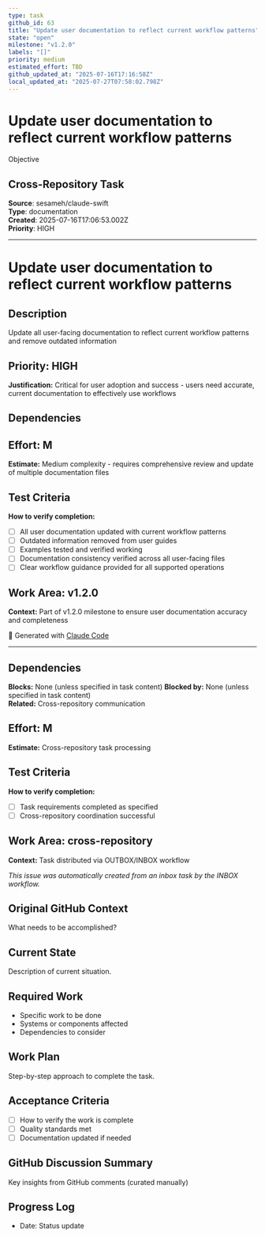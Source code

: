 ```yaml
---
type: task
github_id: 63
title: "Update user documentation to reflect current workflow patterns"
state: "open"
milestone: "v1.2.0"
labels: "[]"
priority: medium
estimated_effort: TBD
github_updated_at: "2025-07-16T17:16:58Z"
local_updated_at: "2025-07-27T07:58:02.798Z"
---
```


# Update user documentation to reflect current workflow patterns

Objective
## Cross-Repository Task

**Source**: sesameh/claude-swift  
**Type**: documentation  
**Created**: 2025-07-16T17:06:53.002Z  
**Priority**: HIGH

---

# Update user documentation to reflect current workflow patterns

## Description
Update all user-facing documentation to reflect current workflow patterns and remove outdated information

## Priority: HIGH
**Justification:** Critical for user adoption and success - users need accurate, current documentation to effectively use workflows

## Dependencies

## Effort: M
**Estimate:** Medium complexity - requires comprehensive review and update of multiple documentation files

## Test Criteria
**How to verify completion:**
- [ ] All user documentation updated with current workflow patterns
- [ ] Outdated information removed from user guides
- [ ] Examples tested and verified working
- [ ] Documentation consistency verified across all user-facing files
- [ ] Clear workflow guidance provided for all supported operations

## Work Area: v1.2.0
**Context:** Part of v1.2.0 milestone to ensure user documentation accuracy and completeness

🤖 Generated with [Claude Code](https://claude.ai/code)

---

## Dependencies
**Blocks:** None (unless specified in task content)
**Blocked by:** None (unless specified in task content)  
**Related:** Cross-repository communication

## Effort: M
**Estimate:** Cross-repository task processing

## Test Criteria
**How to verify completion:**
- [ ] Task requirements completed as specified
- [ ] Cross-repository coordination successful

## Work Area: cross-repository
**Context:** Task distributed via OUTBOX/INBOX workflow

*This issue was automatically created from an inbox task by the INBOX workflow.*

## Original GitHub Context
What needs to be accomplished?

## Current State
Description of current situation.

## Required Work
- Specific work to be done
- Systems or components affected
- Dependencies to consider

## Work Plan
Step-by-step approach to complete the task.

## Acceptance Criteria
- [ ] How to verify the work is complete
- [ ] Quality standards met
- [ ] Documentation updated if needed

## GitHub Discussion Summary
Key insights from GitHub comments (curated manually)

## Progress Log
- Date: Status update